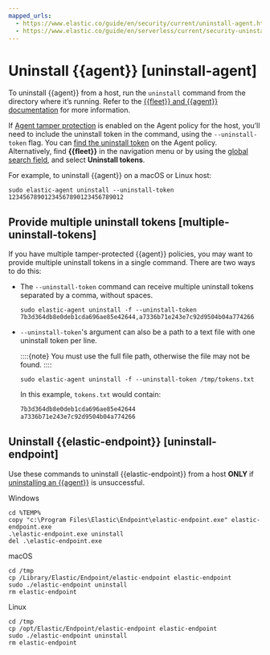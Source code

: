 ```yaml
---
mapped_urls:
  - https://www.elastic.co/guide/en/security/current/uninstall-agent.html
  - https://www.elastic.co/guide/en/serverless/current/security-uninstall-agent.html
---
```


# Uninstall {{agent}} [uninstall-agent]

To uninstall {{agent}} from a host, run the `uninstall` command from the directory where it’s running. Refer to the [{{fleet}} and {{agent}} documentation](docs-content://docs/reference/ingestion-tools/fleet/uninstall-elastic-agent.md) for more information.

If [Agent tamper protection](prevent-elastic-agent-uninstallation.md) is enabled on the Agent policy for the host, you’ll need to include the uninstall token in the command, using the `--uninstall-token` flag. You can [find the uninstall token](prevent-elastic-agent-uninstallation.md#fleet-uninstall-tokens) on the Agent policy. Alternatively, find **{{fleet}}** in the navigation menu or by using the [global search field](/explore-analyze/find-and-organize/find-apps-and-objects.md), and select **Uninstall tokens**.

For example, to uninstall {{agent}} on a macOS or Linux host:

```shell
sudo elastic-agent uninstall --uninstall-token 12345678901234567890123456789012
```


## Provide multiple uninstall tokens [multiple-uninstall-tokens]

If you have multiple tamper-protected {{agent}} policies, you may want to provide multiple uninstall tokens in a single command. There are two ways to do this:

* The `--uninstall-token` command can receive multiple uninstall tokens separated by a comma, without spaces.

    ```shell
    sudo elastic-agent uninstall -f --uninstall-token 7b3d364db8e0deb1cda696ae85e42644,a7336b71e243e7c92d9504b04a774266
    ```

* `--uninstall-token`'s argument can also be a path to a text file with one uninstall token per line.

    ::::{note}
    You must use the full file path, otherwise the file may not be found.
    ::::


    ```shell
    sudo elastic-agent uninstall -f --uninstall-token /tmp/tokens.txt
    ```

    In this example, `tokens.txt` would contain:

    ```txt
    7b3d364db8e0deb1cda696ae85e42644
    a7336b71e243e7c92d9504b04a774266
    ```



## Uninstall {{elastic-endpoint}} [uninstall-endpoint]

Use these commands to uninstall {{elastic-endpoint}} from a host **ONLY** if [uninstalling an {{agent}}](docs-content://docs/reference/ingestion-tools/fleet/uninstall-elastic-agent.md) is unsuccessful.

Windows

```shell
cd %TEMP%
copy "c:\Program Files\Elastic\Endpoint\elastic-endpoint.exe" elastic-endpoint.exe
.\elastic-endpoint.exe uninstall
del .\elastic-endpoint.exe
```

macOS

```shell
cd /tmp
cp /Library/Elastic/Endpoint/elastic-endpoint elastic-endpoint
sudo ./elastic-endpoint uninstall
rm elastic-endpoint
```

Linux

```shell
cd /tmp
cp /opt/Elastic/Endpoint/elastic-endpoint elastic-endpoint
sudo ./elastic-endpoint uninstall
rm elastic-endpoint
```
